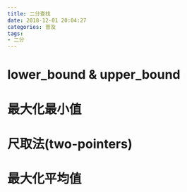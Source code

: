 ```yaml
---
title: 二分查找
date: 2018-12-01 20:04:27
categories: 普及
tags:
- 二分
---
```


# lower_bound & upper_bound

# 最大化最小值


# 尺取法(two-pointers)

# 最大化平均值


